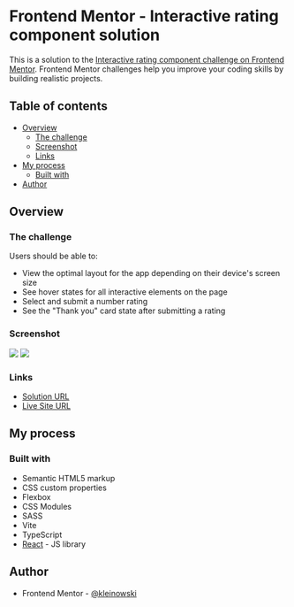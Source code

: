 # Frontend Mentor - Interactive rating component solution

This is a solution to the [Interactive rating component challenge on Frontend Mentor](https://www.frontendmentor.io/challenges/interactive-rating-component-koxpeBUmI). Frontend Mentor challenges help you improve your coding skills by building realistic projects.

## Table of contents

- [Overview](#overview)
  - [The challenge](#the-challenge)
  - [Screenshot](#screenshot)
  - [Links](#links)
- [My process](#my-process)
  - [Built with](#built-with)
- [Author](#author)

## Overview

### The challenge

Users should be able to:

- View the optimal layout for the app depending on their device's screen size
- See hover states for all interactive elements on the page
- Select and submit a number rating
- See the "Thank you" card state after submitting a rating

### Screenshot

![](https://i.imgur.com/I3Pd9sV.png)
![](https://i.imgur.com/v6Vpud6.png)

### Links

- [Solution URL](https://www.frontendmentor.io/challenges/interactive-rating-component-koxpeBUmI/hub)
- [Live Site URL](https://fm-interactive-rating-kohl.vercel.app/)

## My process

### Built with

- Semantic HTML5 markup
- CSS custom properties
- Flexbox
- CSS Modules
- SASS
- Vite
- TypeScript
- [React](https://reactjs.org/) - JS library

## Author

- Frontend Mentor - [@kleinowski](https://www.frontendmentor.io/profile/Kleinowski)
